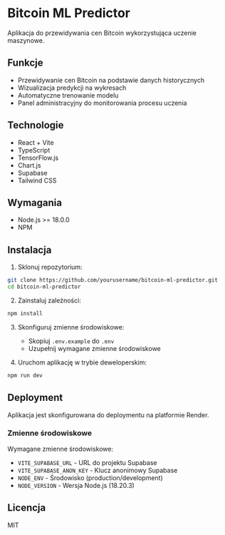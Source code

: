 # Bitcoin ML Predictor

Aplikacja do przewidywania cen Bitcoin wykorzystująca uczenie maszynowe.

## Funkcje

- Przewidywanie cen Bitcoin na podstawie danych historycznych
- Wizualizacja predykcji na wykresach
- Automatyczne trenowanie modelu
- Panel administracyjny do monitorowania procesu uczenia

## Technologie

- React + Vite
- TypeScript
- TensorFlow.js
- Chart.js
- Supabase
- Tailwind CSS

## Wymagania

- Node.js >= 18.0.0
- NPM

## Instalacja

1. Sklonuj repozytorium:
```bash
git clone https://github.com/yourusername/bitcoin-ml-predictor.git
cd bitcoin-ml-predictor
```

2. Zainstaluj zależności:
```bash
npm install
```

3. Skonfiguruj zmienne środowiskowe:
   - Skopiuj `.env.example` do `.env`
   - Uzupełnij wymagane zmienne środowiskowe

4. Uruchom aplikację w trybie deweloperskim:
```bash
npm run dev
```

## Deployment

Aplikacja jest skonfigurowana do deploymentu na platformie Render.

### Zmienne środowiskowe

Wymagane zmienne środowiskowe:
- `VITE_SUPABASE_URL` - URL do projektu Supabase
- `VITE_SUPABASE_ANON_KEY` - Klucz anonimowy Supabase
- `NODE_ENV` - Środowisko (production/development)
- `NODE_VERSION` - Wersja Node.js (18.20.3)

## Licencja

MIT